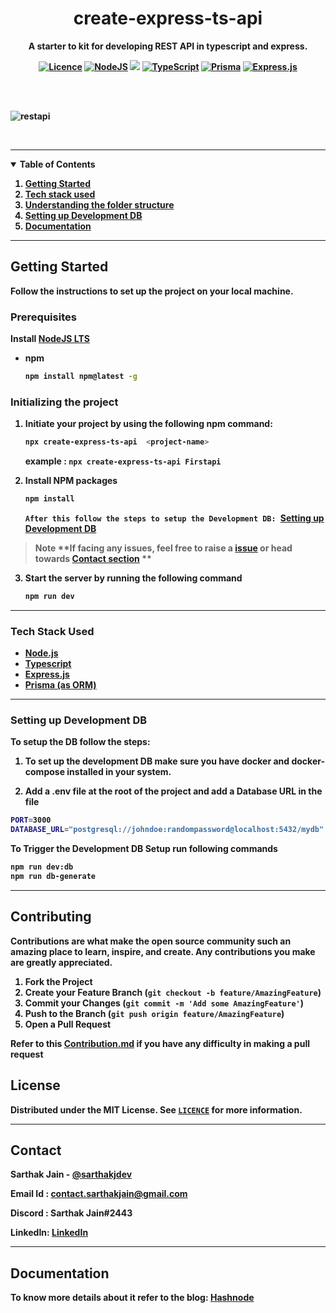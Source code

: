   <strong>
    <h1 align="center" >create-express-ts-api</h3>
<p align="center">
    <strong>
      A starter to kit for developing  REST API in typescript and express.
  </p>
  
<!-- PROJECT SHIELDS -->
<div align="center">

  <a href="">[![Licence](https://img.shields.io/github/license/Ileriayo/markdown-badges?style=for-the-badge)](./LICENSE)</a>
  <a href="">![NodeJS](https://img.shields.io/badge/node.js-6DA55F?style=for-the-badge&logo=node.js&logoColor=white)</a>
  <a href="">[<img src="https://img.shields.io/badge/NPM-%23000000.svg?style=for-the-badge&logo=npm&logoColor=white">](https://www.npmjs.com/package/create-express-ts-api)</a>
  <a href="">![TypeScript](https://img.shields.io/badge/typescript-%23007ACC.svg?style=for-the-badge&logo=typescript&logoColor=white)</a>
  <a href="">![Prisma](https://img.shields.io/badge/Prisma-3982CE?style=for-the-badge&logo=Prisma&logoColor=white)</a>
  <a href="">![Express.js](https://img.shields.io/badge/express.js-%23404d59.svg?style=for-the-badge&logo=express&logoColor=%2361DAFB)</a>

</div>

  
<br></br>

![restapi](https://user-images.githubusercontent.com/72249059/197589566-b2de5f90-1ddb-4d89-9811-e4da022bdd54.jpg)


<br />

---
<!-- TABLE OF CONTENTS -->
<details open="open">
  <summary>Table of Contents</summary>
  <ol>
    <li>
      <a href="#getting-started">Getting Started </a>
    </li>
    <li>
      <a href="#Tech-Stack-Used">Tech stack used</a>
    </li>
    <li><a href="#Understanding-the-folder-structure">Understanding the folder structure</a></li>
    <li><a href="#Setting-up-Development-DB">Setting up Development DB</a></li>
    <li><a href="#Documentation">Documentation</a></li>
  </ol>
</details>

---
## Getting Started

Follow the instructions to set up the project on your local machine.

### Prerequisites

Install [NodeJS LTS](https://nodejs.org/en/)

- npm

  ```sh
  npm install npm@latest -g
  ```

### Initializing the project

1. Initiate your project by using the following npm command:

   ```sh
   npx create-express-ts-api  <project-name>
   ```

   example : `npx create-express-ts-api Firstapi`

2. Install NPM packages

   ```sh
   npm install
   ```

   ```After this follow the steps to setup the Development DB: ```<a href="#Setting-up-Development-DB">Setting up Development DB</a>

> **Note** **If facing any issues, feel free to raise a [issue](https://github.com/sarthakjdev/create-express-ts-api/issues) or head towards <a href="#Contact">Contact section</a> **

3. Start the server by running the following command

   ```sh
   npm run dev
   ```
   
   
---   
### Tech Stack Used

- [Node.js](https://nodejs.org/en/docs/guides/getting-started-guide/)
- [Typescript](https://www.typescriptlang.org/docs/)
- [Express.js](https://expressjs.com/en/starter/hello-world.html)
- [Prisma (as ORM)](https://www.prisma.io/docs/getting-started)

---   

### Setting up Development DB

To setup the DB follow the steps:
1. To set up the development DB make sure you have docker and docker-compose installed in your system.

2. Add a .env file at the root of the project and add a Database URL in the file

```sh
PORT=3000
DATABASE_URL="postgresql://johndoe:randompassword@localhost:5432/mydb"
```

To Trigger the Development DB Setup run following commands 
```sh
npm run dev:db
npm run db-generate
```
---
## Contributing

Contributions are what make the open source community such an amazing place to learn, inspire, and create. Any contributions you make are **greatly appreciated**.

1. Fork the Project
2. Create your Feature Branch (`git checkout -b feature/AmazingFeature`)
3. Commit your Changes (`git commit -m 'Add some AmazingFeature'`)
4. Push to the Branch (`git push origin feature/AmazingFeature`)
5. Open a Pull Request

Refer to this [Contribution.md](https://github.com/sarthakjdev/create-express-ts-api/blob/main/Contributing.md) if you have any difficulty in making a pull request

## License

Distributed under the MIT License. See [`LICENCE`](https://github.com/sarthakjdev/create-express-ts-api/blob/main/LICENSE) for more information.

---

## Contact

Sarthak Jain - [@sarthakjdev](https://twitter.com/sarthakjdev) 

Email Id : contact.sarthakjain@gmail.com

Discord : Sarthak Jain#2443

LinkedIn: [LinkedIn](https://www.linkedin.com/in/sarthakjdev/)

---
## Documentation

To know more details about it refer to the blog: [Hashnode](https://blog.sarthakjdev.com/develop-rest-apis)







